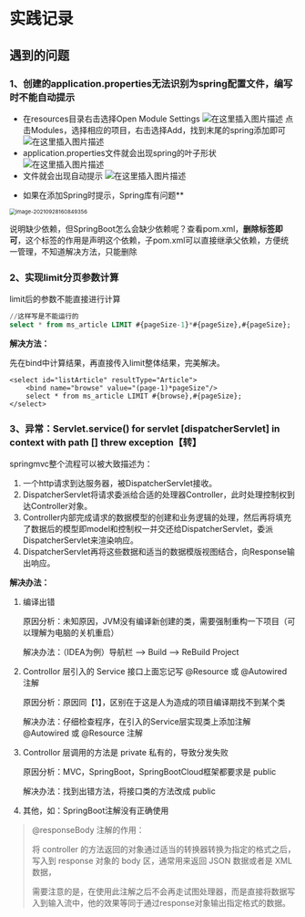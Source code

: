 # 实践记录

## 遇到的问题

### 1、创建的application.properties无法识别为spring配置文件，编写时不能自动提示

- 在resources目录右击选择Open Module Settings
  ![在这里插入图片描述](https://note-image-1303976927.cos.ap-shanghai.myqcloud.com/20191105101557165.png)
  点击Modules，选择相应的项目，右击选择Add，找到末尾的spring添加即可
  ![在这里插入图片描述](https://note-image-1303976927.cos.ap-shanghai.myqcloud.com/20191105101709543.png)
- application.properties文件就会出现spring的叶子形状
  ![在这里插入图片描述](https://note-image-1303976927.cos.ap-shanghai.myqcloud.com/20191105102017618.png)
- 文件就会出现自动提示
  ![在这里插入图片描述](https://note-image-1303976927.cos.ap-shanghai.myqcloud.com/20191105102125290.png)

* 如果在添加Spring时提示，Spring库有问题**

<img src="https://note-image-1303976927.cos.ap-shanghai.myqcloud.com/image-20210928160849356.png" alt="image-20210928160849356" style="zoom: 67%;" />

说明缺少依赖，但SpringBoot怎么会缺少依赖呢？查看pom.xml，**删除<dependencyManagement>标签即可**，这个标签的作用是声明这个依赖，子pom.xml可以直接继承父依赖，方便统一管理，不知道解决方法，只能删除



### 2、实现limit分页参数计算

limit后的参数不能直接进行计算

```sql
//这样写是不能运行的
select * from ms_article LIMIT #{pageSize-1}*#{pageSize},#{pageSize};
```

**解决方法：**

先在bind中计算结果，再直接传入limit整体结果，完美解决。

```
<select id="listArticle" resultType="Article">
    <bind name="browse" value="(page-1)*pageSize"/>
    select * from ms_article LIMIT #{browse},#{pageSize};
</select>
```



### 3、异常：Servlet.service() for servlet [dispatcherServlet] in context with path [] threw exception【转】

springmvc整个流程可以被大致描述为：

1. 一个http请求到达服务器，被DispatcherServlet接收。
2. DispatcherServlet将请求委派给合适的处理器Controller，此时处理控制权到达Controller对象。
3. Controller内部完成请求的数据模型的创建和业务逻辑的处理，然后再将填充了数据后的模型即model和控制权一并交还给DispatcherServlet，委派DispatcherServlet来渲染响应。
4. DispatcherServlet再将这些数据和适当的数据模版视图结合，向Response输出响应。

**解决办法：**

1.  编译出错

    原因分析：未知原因，JVM没有编译新创建的类，需要强制重构一下项目（可以理解为电脑的关机重启）

    解决办法：（IDEA为例）导航栏 --> Build --> ReBuild Project

2. Controllor 层引入的 Service 接口上面忘记写 @Resource 或 @Autowired 注解

   原因分析：原因同【1】，区别在于这是人为造成的项目编译期找不到某个类

   解决办法：仔细检查程序，在引入的Service层实现类上添加注解 @Autowired 或 @Resource 注解

3. Controllor 层调用的方法是 private 私有的，导致分发失败

   原因分析：MVC，SpringBoot，SpringBootCloud框架都要求是 public

   解决办法：找到出错方法，将接口类的方法改成 public

4. 其他，如：SpringBoot注解没有正确使用

> @responseBody 注解的作用：
>
> 将 controller 的方法返回的对象通过适当的转换器转换为指定的格式之后，写入到 response 对象的 body 区，通常用来返回 JSON 数据或者是 XML 数据，
>
> 需要注意的是，在使用此注解之后不会再走试图处理器，而是直接将数据写入到输入流中，他的效果等同于通过response对象输出指定格式的数据。

